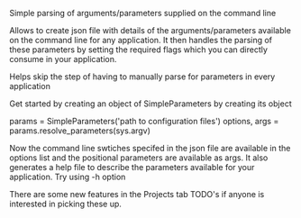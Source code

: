 Simple parsing of arguments/parameters supplied on the command line

Allows to create json file with details of the arguments/parameters available on the command line for any application. It then handles the  parsing of these parameters by setting the required flags which you can directly consume in your application. 

Helps skip the step of having to manually parse for parameters in every application

Get started by creating an object of SimpleParameters by creating its object

params = SimpleParameters('path to configuration files')
options, args = params.resolve_parameters(sys.argv)

Now the command line swtiches specifed in the json file are available in the options list and the positional parameters are available as args. It also generates a help file to describe the parameters available for your application. Try using -h option

There are some new features in the Projects tab TODO's if anyone is interested in picking these up.

